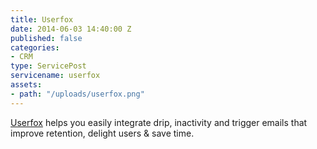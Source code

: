 ```yaml
---
title: Userfox
date: 2014-06-03 14:40:00 Z
published: false
categories:
- CRM
type: ServicePost
servicename: userfox
assets:
- path: "/uploads/userfox.png"
---
```


[Userfox](http://www.userfox.com/) helps you easily integrate drip, inactivity and trigger emails that improve retention, delight users & save time.
